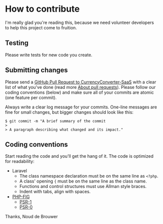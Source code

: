 # How to contribute

I'm really glad you're reading this, because we need volunteer developers to help this project come to fruition.

## Testing

Please write tests for new code you create.

## Submitting changes

Please send a [GitHub Pull Request to CurrencyConverter-SaaS](https://github.com/noud/CurrencyConverter-SaaS/pull/new/master) with a clear list of what you've done (read more [About pull requests](https://help.github.com/en/github/collaborating-with-issues-and-pull-requests/about-pull-requests)). Please follow our coding conventions (below) and make sure all of your commits are atomic (one feature per commit).

Always write a clear log message for your commits. One-line messages are fine for small changes, but bigger changes should look like this:

    $ git commit -m "A brief summary of the commit
    > 
    > A paragraph describing what changed and its impact."

## Coding conventions

Start reading the code and you'll get the hang of it. The code is optimized for readability:

  * Laravel
    * The class namespace declaration must be on the same line as ```<?php```.
    * A class' opening ```{``` must be on the same line as the class name.
    * Functions and control structures must use Allman style braces.
    * Indent with tabs, align with spaces.
  * [PHP-FIG](https://www.php-fig.org)
    * [PSR-1 ](https://github.com/php-fig/fig-standards/blob/master/accepted/PSR-1-basic-coding-standard.md)
    * [PSR-0 ](https://github.com/php-fig/fig-standards/blob/master/accepted/PSR-0.md)

Thanks,
Noud de Brouwer